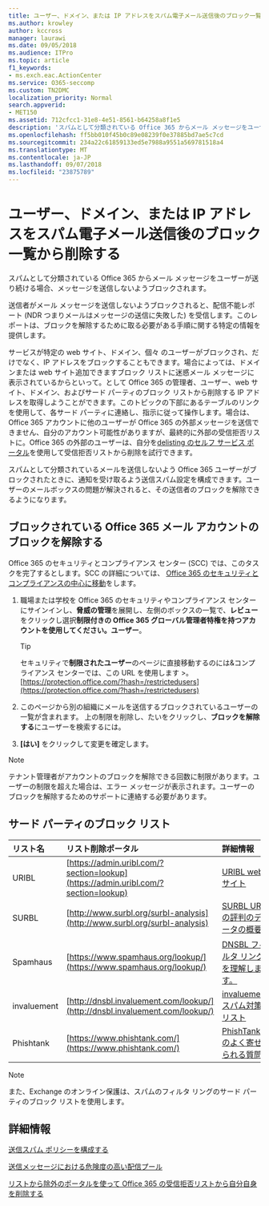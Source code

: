 ```yaml
---
title: ユーザー、ドメイン、または IP アドレスをスパム電子メール送信後のブロック一覧から削除する
ms.author: krowley
author: kccross
manager: laurawi
ms.date: 09/05/2018
ms.audience: ITPro
ms.topic: article
f1_keywords:
- ms.exch.eac.ActionCenter
ms.service: O365-seccomp
ms.custom: TN2DMC
localization_priority: Normal
search.appverid:
- MET150
ms.assetid: 712cfcc1-31e8-4e51-8561-b64258a8f1e5
description: 'スパムとして分類されている Office 365 からメール メッセージをユーザーが送り続ける場合、メッセージを送信しないようブロックされます。 '
ms.openlocfilehash: ff5bb010f45b0c89e08239f0e37885bd7ae5c7cd
ms.sourcegitcommit: 234a22c61859133ed5e7988a9551a569781518a4
ms.translationtype: MT
ms.contentlocale: ja-JP
ms.lasthandoff: 09/07/2018
ms.locfileid: "23875789"
---
```

# <a name="removing-a-user-domain-or-ip-address-from-a-block-list-after-sending-spam-email"></a>ユーザー、ドメイン、または IP アドレスをスパム電子メール送信後のブロック一覧から削除する

スパムとして分類されている Office 365 からメール メッセージをユーザーが送り続ける場合、メッセージを送信しないようブロックされます。  
  

送信者がメール メッセージを送信しないようブロックされると、配信不能レポート (NDR つまりメールはメッセージの送信に失敗した) を受信します。このレポートは、ブロックを解除するために取る必要がある手順に関する特定の情報を提供します。
  
サービスが特定の web サイト、ドメイン、個々 のユーザーがブロックされ、だけでなく、IP アドレスをブロックすることもできます。場合によっては、ドメインまたは web サイト追加できますブロック リストに迷惑メール メッセージに表示されているからといって。として Office 365 の管理者、ユーザー、web サイト、ドメイン、およびサード パーティのブロック リストから削除する IP アドレスを取得しようことができます。このトピックの下部にあるテーブルのリンクを使用して、各サード パーティに連絡し、指示に従って操作します。場合は、Office 365 アカウントに他のユーザーが Office 365 の外部メッセージを送信できません、自分のアカウント可能性がありますが、最終的に外部の受信拒否リストに。Office 365 の外部のユーザーは、自分を[delisting のセルフ サービス ポータル](https://technet.microsoft.com/library/mt661881%28v=exchg.150%29.aspx)を使用して受信拒否リストから削除を試行できます。
  
スパムとして分類されているメールを送信しないよう Office 365 ユーザーがブロックされたときに、通知を受け取るよう送信スパム設定を構成できます。ユーザーのメールボックスの問題が解決されると、その送信者のブロックを解除できるようになります。
  
## <a name="unblock-a-blocked-office-365-email-account"></a>ブロックされている Office 365 メール アカウントのブロックを解除する

Office 365 のセキュリティとコンプライアンス センター (SCC) では、このタスクを完了するとします。SCC の詳細については、 [Office 365 のセキュリティとコンプライアンスの中心に移動](go-to-the-securitycompliance-center.md)をします。

1. 職場または学校を Office 365 のセキュリティやコンプライアンス センターにサインインし、**脅威の管理**を展開し、左側のボックスの一覧で、**レビュー**をクリックし選択**制限付きの Office 365 グローバル管理者特権を持つアカウントを使用してください。ユーザー**。
    
    > [!TIP]
    > セキュリティで**制限されたユーザー**のページに直接移動するのには&amp;コンプライアンス センターでは、この URL を使用します >。[https://protection.office.com/?hash=/restrictedusers](https://protection.office.com/?hash=/restrictedusers)

2. このページから別の組織にメールを送信するブロックされているユーザーの一覧が含まれます。 上の制限を削除し、たいをクリックし、**ブロックを解除する**にユーザーを検索するには。

3. **[はい]** をクリックして変更を確定します。 
    
> [!NOTE]
> テナント管理者がアカウントのブロックを解除できる回数に制限があります。ユーザーの制限を超えた場合は、エラー メッセージが表示されます。ユーザーのブロックを解除するためのサポートに連絡する必要があります。 
  
## <a name="third-party-block-lists"></a>サード パーティのブロック リスト

|**リスト名**|**リスト削除ポータル**|**詳細情報**|
|:-----|:-----|:-----|
|URIBL  <br/> |[https://admin.uribl.com/?section=lookup](https://admin.uribl.com/?section=lookup) <br/> |[URIBL web サイト](https://uribl.com/) <br/> |
|SURBL  <br/> |[http://www.surbl.org/surbl-analysis](http://www.surbl.org/surbl-analysis) <br/> |[SURBL URI の評判のデータの概要](http://www.surbl.org/) <br/> |
|Spamhaus   <br/> |[https://www.spamhaus.org/lookup/](https://www.spamhaus.org/lookup/) <br/> |[DNSBL フィルタ リングを理解します。](https://www.spamhaus.org/whitepapers/dnsbl_function/) <br/> |
|invaluement  <br/> |[http://dnsbl.invaluement.com/lookup/](http://dnsbl.invaluement.com/lookup/) <br/> |[invaluement スパム対策リスト](http://dnsbl.invaluement.com/) <br/> |
|Phishtank  <br/> |[https://www.phishtank.com/](https://www.phishtank.com/) <br/> |[PhishTank のよく寄せられる質問](https://www.phishtank.com/faq.php) <br/> |
   
> [!NOTE]
> また、Exchange のオンライン保護は、スパムのフィルタ リングのサード パーティのブロック リストを使用します。 
   
## <a name="for-more-information"></a>詳細情報

[送信スパム ポリシーを構成する](configure-the-outbound-spam-policy.md)
  
[送信メッセージにおける危険度の高い配信プール](high-risk-delivery-pool-for-outbound-messages.md)

[リストから除外のポータルを使って Office 365 の受信拒否リストから自分自身を削除する](use-the-delist-portal-to-remove-yourself-from-the-office-365-blocked-senders-lis.md)
  

  


